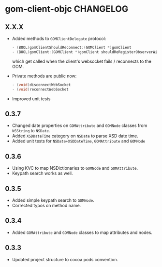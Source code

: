 # gom-client-objc CHANGELOG

## X.X.X

- Added methods to `GOMClientDelegate` protocol:

    ```objective-c
    - (BOOL)gomClientShouldReconnect:(GOMClient *)gomClient
    - (BOOL)gomClient:(GOMClient *)gomClient shouldReRegisterObserverWithBinding:(GOMBinding *)binding;
    ```

    which get called when the client's websocket fails / reconnects to the GOM.

- Private methods are public now:
    
    ```objective-c
    - (void)disconnectWebSocket
    - (void)reconnectWebSocket
    ```

- Improved unit tests


## 0.3.7

- Changed date properties on `GOMAttribute` and `GOMNode` classes from `NSString` to `NSDate`.
- Added `XSDDateTime` category on `NSDate` to parse XSD date time.
- Added unit tests for `NSDate+XSDDateTime`, `GOMAttribute` and `GOMNode`

## 0.3.6

- Using KVC to map NSDictionaries to `GOMNode` and `GOMAttribute`.
- Keypath search works as well.

## 0.3.5

- Added simple keypath search to `GOMNode`.
- Corrected typos on method name.

## 0.3.4

- Added `GOMAttribute` and `GOMNode` classes to map attributes and nodes.

## 0.3.3

- Updated project structure to cocoa pods convention.
